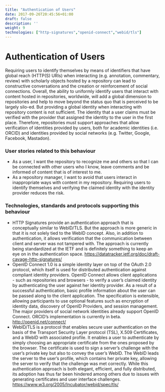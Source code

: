 ```yaml
---
title: "Authentication of Users"
date: 2017-09-26T20:45:56+01:00
draft: false
description: ''
weight: 9
technologies: ["http-signatures","openid-connect","webid/tls"]
---
```


# Authentication of Users
Requiring users to identify themselves by means of identifiers that have global reach (HTTP(S) URIs) when interacting (e.g. annotation, commentary, review) with scholarly objects hosted by a repository can lead to constructive conversations and the creation or reinforcement of social connections. Overall, the ability to uniformly identify users that interact with content hosted in repositories, worldwide, will add a global dimension to repositories and help to move beyond the status quo that is perceived to be largely silo-ed. But providing a global identity when interacting with repository content is not sufficient. The identity that a user claims must be verified with the provider that assigned the identity to the user in the first place. Therefore, repositories must support approaches that allow verification of identities provided by users, both for academic identities (i.e. ORCID) and identities provided by social networks (e.g. Twitter, Google, Facebook, Mastadon).

### User stories related to this behaviour
* As a user, I want the repository to recognize me and others so that I can be connected with other users who I know, leave comments and be informed of content that is of interest to me. 
* As a repository manager, I want to avoid that users interact in inappropriate ways with content in my repository. Requiring users to identify themselves and verifying the claimed identity with the identity provider reduces the risk.


### Technologies, standards and protocols supporting this behaviour
* HTTP Signatures provide an authentication approach that is conceptually similar to WebID/TLS. But the approach is more generic in that it is not solely tied to the WebID concept. Also, in addition to authentication, it allows verification that the communication between client and server was not tampered with. The approach is currently being standardized at the IETF and is definitely something to keep an eye on in the authentication space. https://datatracker.ietf.org/doc/draft-cavage-http-signatures/
* OpenID Connect 1.0 is a simple identity layer on top of the OAuth 2.0 protocol, which itself is used for distributed authentication against compliant identity providers. OpenID Connect  allows client applications - such as repositories and browsers -  to verify a user’s claimed  identity by authenticating the user against her identity provider. As a result of a successful authentication,  basic profile information about the user can be passed along to the client application. The specification is extensible, allowing participants to use optional features such as encryption of identity data, discovery of OpenID Providers, and session management. The major providers of social network identities already support OpenID Connect. ORCID’s implementation is currently in beta. http://openid.net/connect/
* WebID/TLS is a protocol that enables secure user authentication on the basis of the  Transport Security Layer protocol (TSL), X.509 Certificates, and a WebID with associated profile. It enables a user to authenticate by simply choosing an appropriate certificate from the ones proposed by the browser. The certificate is used to sign a server’s challenge with the user’s private key but also to convey the user’s WebID. The WebID leads the server to the user’s profile, which contains her private key, allowing the server to verify that the challenge was met correctly. While this authentication approach is both elegant, efficient, and fully distributed, its adoption has thus far been hindered among others due to issues with generating certificates and user interface challenges. https://www.w3.org/2005/Incubator/webid/spec/tls/ 

